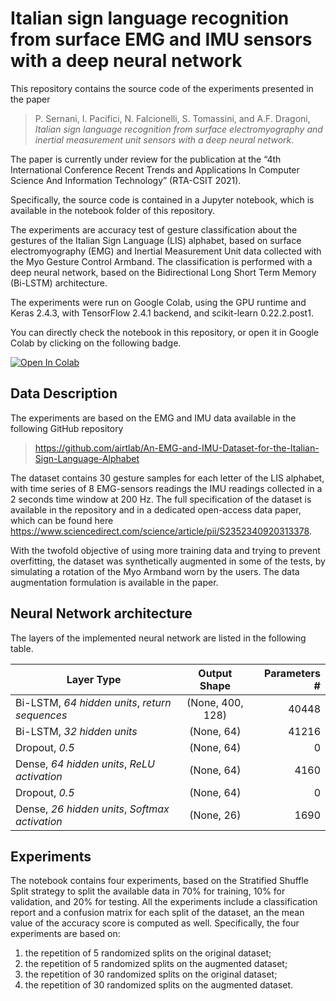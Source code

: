 # Italian sign language recognition from surface EMG and IMU sensors with a deep neural network

This repository contains the source code of the experiments presented in the paper

>P. Sernani, I. Pacifici, N. Falcionelli, S. Tomassini, and A.F. Dragoni, *Italian sign language recognition from surface electromyography and inertial measurement unit sensors with a deep neural network*.

The paper is currently under review for the publication at the “4th International Conference Recent Trends and Applications In Computer Science And Information Technology” (RTA-CSIT 2021).

Specifically, the source code is contained in a Jupyter notebook, which is available in the notebook folder of this repository.

The experiments are accuracy test of gesture classification about the gestures of the Italian Sign Language (LIS) alphabet, based on surface electromyography (EMG) and Inertial Measurement Unit data collected with the Myo Gesture Control Armband. The classification is performed with a deep neural network, based on the Bidirectional Long Short Term Memory (Bi-LSTM) architecture.

The experiments were run on Google Colab, using the GPU runtime and Keras 2.4.3, with TensorFlow 2.4.1 backend, and scikit-learn 0.22.2.post1.

You can directly check the notebook in this repository, or open it in Google Colab by clicking on the following badge.

[![Open In Colab](https://colab.research.google.com/assets/colab-badge.svg)](https://colab.research.google.com/github/airtlab/italian-sign-language-recognition/blob/master/notebook/Italian_Sign_Language_Recognition_with_EMG_and_IMU_data.ipynb)

## Data Description

The experiments are based on the EMG and IMU data available in the following GitHub repository

><https://github.com/airtlab/An-EMG-and-IMU-Dataset-for-the-Italian-Sign-Language-Alphabet>

The dataset contains 30 gesture samples for each letter of the LIS alphabet, with time series of 8 EMG-sensors readings the IMU readings collected in a 2 seconds time window at 200 Hz. The full specification of the dataset is available in the repository and in a dedicated open-access data paper, which can be found here <https://www.sciencedirect.com/science/article/pii/S2352340920313378>.

With the twofold objective of using more training data and trying to prevent overfitting, the dataset was synthetically augmented in some of the tests, by simulating a rotation of the Myo Armband worn by the users. The data augmentation formulation is available in the paper.

## Neural Network architecture

The layers of the implemented neural network are listed in the following table.

| Layer Type                                     | Output Shape     | Parameters # |
|------------------------------------------------|:----------------:|-------------:|
| Bi-LSTM, *64 hidden units*, *return sequences* | (None, 400, 128) |        40448 |
| Bi-LSTM, *32 hidden units*                     | (None, 64)       |        41216 |
| Dropout, *0.5*                                 | (None, 64)       |            0 |
| Dense, *64 hidden units*, *ReLU activation*    | (None, 64)       |         4160 |
| Dropout, *0.5*                                 | (None, 64)       |            0 |
| Dense, *26 hidden units*, *Softmax activation* | (None, 26)       |         1690 |

## Experiments

The notebook contains four experiments, based on the Stratified Shuffle Split strategy to split the available data in 70% for training, 10% for validation, and 20% for testing. All the experiments include a classification report and a confusion matrix for each split of the dataset, an the mean value of the accuracy score is computed as well. Specifically, the four experiments are based on:
1. the repetition of 5 randomized splits on the original dataset;
2. the repetition of 5 randomized splits on the augmented dataset;
3. the repetition of 30 randomized splits on the original dataset;
4. the repetition of 30 randomized splits on the augmented dataset.

